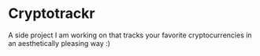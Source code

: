 # Cryptotrackr

A side project I am working on that tracks your favorite cryptocurrencies in an aesthetically pleasing way :) 